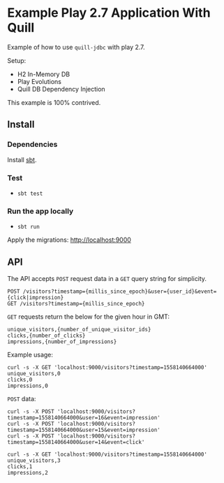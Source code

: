 # Example Play 2.7 Application With Quill 

Example of how to use `quill-jdbc` with play 2.7.

Setup:

- H2 In-Memory DB
- Play Evolutions
- Quill DB Dependency Injection

This example is 100% contrived.

## Install

### Dependencies

Install [sbt](https://www.scala-sbt.org/1.x/docs/Setup.html).

### Test

* `sbt test`

### Run the app locally

* `sbt run`

Apply the migrations: [http://localhost:9000](http://localhost:9000)

## API

The API accepts `POST` request data in a `GET` query string for simplicity.

```
POST /visitors?timestamp={millis_since_epoch}&user={user_id}&event={click|impression}
GET /visitors?timestamp={millis_since_epoch}
```

`GET` requests return the below for the given hour in GMT:
```
unique_visitors,{number_of_unique_visitor_ids}
clicks,{number_of_clicks}
impressions,{number_of_impressions}
```

Example usage:

```
curl -s -X GET 'localhost:9000/visitors?timestamp=1558140664000'
unique_visitors,0
clicks,0
impressions,0
```

`POST` data:
```
curl -s -X POST 'localhost:9000/visitors?timestamp=1558140664000&user=16&event=impression'
curl -s -X POST 'localhost:9000/visitors?timestamp=1558140664000&user=15&event=impression'
curl -s -X POST 'localhost:9000/visitors?timestamp=1558140664000&user=14&event=click'
```

```
curl -s -X GET 'localhost:9000/visitors?timestamp=1558140664000'
unique_visitors,3
clicks,1
impressions,2
```
